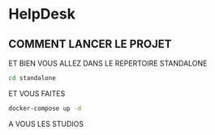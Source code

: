 # HelpDesk

## COMMENT LANCER LE PROJET

ET BIEN VOUS ALLEZ DANS LE REPERTOIRE STANDALONE

```bash 
cd standalone
```

ET VOUS FAITES
```bash
docker-compose up -d
```

A VOUS LES STUDIOS
